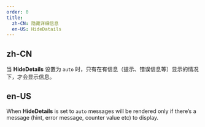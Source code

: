 ```yaml
---
order: 0
title:
  zh-CN: 隐藏详细信息
  en-US: HideDatails
---
```


## zh-CN

当 **HideDetails** 设置为 `auto` 时，只有在有信息（提示、错误信息等）显示的情况下，才会显示信息。

## en-US

When **HideDetails** is set to `auto` messages will be rendered only if there’s a message (hint, error message, counter value etc) to display.
